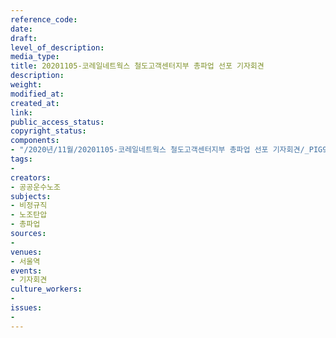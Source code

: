 ```yaml
---
reference_code: 
date: 
draft: 
level_of_description: 
media_type: 
title: 20201105-코레일네트웍스 철도고객센터지부 총파업 선포 기자회견
description: 
weight: 
modified_at: 
created_at: 
link: 
public_access_status: 
copyright_status: 
components:
- "/2020년/11월/20201105-코레일네트웍스 철도고객센터지부 총파업 선포 기자회견/_PIG9471.JPG"
tags:
- 
creators:
- 공공운수노조
subjects:
- 비정규직
- 노조탄압
- 총파업
sources:
- 
venues:
- 서울역
events:
- 기자회견
culture_workers:
- 
issues:
- 
---
```

